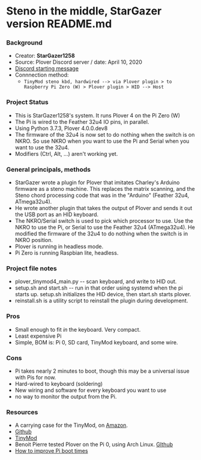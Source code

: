 # Steno in the middle, StarGazer version README.md


### Background
* Creator: **StarGazer1258**
* Source: Plover Discord server / date: April 10, 2020
* [Discord starting message](https://discordapp.com/channels/136953735426473984/322442139906736128/698289629249667162)
* Connnection method:
    - `TinyMod steno kbd, hardwired --> via Plover plugin > to Raspberry Pi Zero (W) > Plover plugin > HID --> Host`

### Project Status
* This is StarGazer1258's system. It runs Plover 4 on the Pi Zero (W)
* The Pi is wired to the Feather 32u4 IO pins, in parallel.
* Using Python 3.7.3, Plover 4.0.0.dev8
* The firmware of the 32u4 is now set to do nothing when the switch is on NKRO. So use NKRO when you want to use the Pi and Serial when you want to use the 32u4.
* Modifiers (Ctrl, Alt, ...) aren't working yet.


### General principals, methods
* StarGazer wrote a plugin for Plover that imitates Charley's Arduino firmware as a steno machine. This replaces the matrix scanning, and the Steno chord processing code that was in the "Arduino" (Feather 32u4, ATmega32u4).
* He wrote another plugin that takes the output of Plover and sends it out the USB port as an HID keyboard.
* The NKRO/Serial switch is used to pick which processor to use. Use the NKRO to use the Pi, or Serial to use the Feather 32u4 (ATmega32u4). He modified the firmware of the 32u4 to do nothing when the switch is in NKRO position.
* Plover is running in headless mode.
* Pi Zero is running Raspbian lite, headless.

### Project file notes
* plover_tinymod4_main.py -- scan keyboard, and write to HID out.
* setup.sh and start.sh -- run in that order using systemd when the pi starts up. setup.sh initializes the HID device, then start.sh starts plover.
* reinstall.sh is a utility script to reinstall the plugin during development.


### Pros
* Small enough to fit *in* the keyboard. Very compact.
* Least expensive Pi
* Simple, BOM is: Pi 0, SD card, TinyMod keyboard, and some wire.


### Cons
* Pi takes nearly 2 minutes to boot, though this may be a universal issue with Pis for now.
* Hard-wired to keyboard (soldering)
* New wiring and software for every keyboard you want to use
* no way to monitor the output from the Pi.


### Resources
* A carrying case for the TinyMod, on [Amazon](https://www.amazon.com/dp/B07KM943K4).
* [Github](https://github.com/StarGazer1258/plover-tinymod4)
* [TinyMod](https://stenomod.blogspot.com/)
* Benoit Pierre tested Plover on the Pi 0, using Arch Linux. [GIthub](https://gist.github.com/anonymous/14eb7dc40b9624432ca0dbafb28d3f1a)
* [How to improve Pi boot times]( https://raspberrypi.stackexchange.com/questions/14763/how-to-improve-boot-time-for-raspberry-pi)

